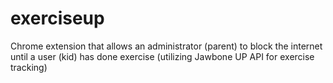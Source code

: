 exerciseup
==========
Chrome extension that allows an administrator (parent) to block the internet until a user (kid) has done exercise (utilizing Jawbone UP API for exercise tracking)
